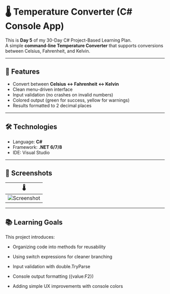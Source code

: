 # 🌡️ Temperature Converter (C# Console App)

This is **Day 5** of my 30-Day C# Project-Based Learning Plan.  
A simple **command-line Temperature Converter** that supports conversions between Celsius, Fahrenheit, and Kelvin.

---

## 🚀 Features
- Convert between **Celsius ↔ Fahrenheit ↔ Kelvin**  
- Clean menu-driven interface  
- Input validation (no crashes on invalid numbers)  
- Colored output (green for success, yellow for warnings)  
- Results formatted to 2 decimal places  

---

## 🛠️ Technologies
- Language: **C#**  
- Framework: **.NET 6/7/8**  
- IDE: Visual Studio  

---

## 📸 Screenshots

| 🌡️ |
|-----|
| ![Screenshot](./Screenshot-2025-09-07-085809.png) |

---
## 📚 Learning Goals

This project introduces:

- Organizing code into methods for reusability

- Using switch expressions for cleaner branching

- Input validation with double.TryParse

- Console output formatting ({value:F2})

- Adding simple UX improvements with console colors
